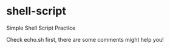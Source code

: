 # shell-script

Simple Shell Script Practice


Check echo.sh first, there are some comments might help you!